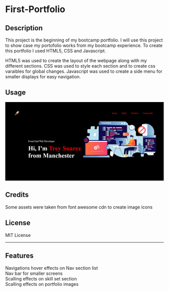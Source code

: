 # First-Portfolio 

## Description

This project is the beginning of my bootcamp portfolio. I will use this project to show case my portofolio works from my bootcamp experience. 
To create this portfolio I used HTML5, CSS and Javascript. 

HTML5 was used to create the layout of the webpage along with my different sections. CSS was used to style each section and to create css varaibles for global changes. Javascript was used to create a side menu for smaller displays for easy navigation. 


## Usage

![alt text](./starter/images/portfoliosc.JPG)

## Credits

Some assets were taken from font awesome cdn to create image icons 

## License

MIT License

---

## Features

Navigations hover effects on Nav section list <br> 
Nav bar for smaller screens <br>
Scalling effects on skill set section <br>
Scalling effects on portfolio images 
